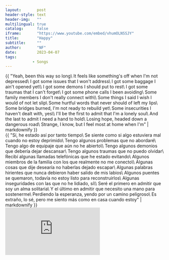 ```yaml
---
layout:       post
header-style: text
header-img:   ""
multilingual: true
catalog:      false
iframe:       "https://www.youtube.com/embed/vhumOLNSSJY"
title:        "Happy"
subtitle:     ""
author:       "NF"
date:         2023-04-07
tags:
            - Songs
---
```


<div class="en post-container">
    {{ "Yeah, been this way so long\
        It feels like something's off when I'm not depressed\
        I got some issues that I won't address\
        I got some baggage I ain't opened yet\\
        I got some demons I should put to rest\
        I got some traumas that I can't forget\
        I got some phone calls I been avoiding\
        Some family members I don't really connect with\\
        Some things I said I wish I would of not let slip\
        Some hurtful words that never should of left my lips\
        Some bridges burned, I'm not ready to rebuild yet\
        Some insecurities I haven't dealt with, yes\\
        I'll be the first to admit that I'm a lonely soul\
        And the last to admit I need a hand to hold\
        Losing hope, headed down a dangerous road\
        Strange, I know, but I feel most at home when I'm" | markdownify }}
        </div>

<div class="es post-container">
    {{ "Sí, he estado así por tanto tiempo\
        Se siente como si algo estuviera mal cuando no estoy deprimido\
        Tengo algunos problemas que no abordaré\
        Tengo algo de equipaje que aún no he abierto\\
        Tengo algunos demonios que debería dejar descansar\
        Tengo algunos traumas que no puedo olvidar\
        Recibí algunas llamadas telefónicas que he estado evitando\
        Algunos miembros de la familia con los que realmente no me conecto\\
        Algunas cosas que dije desearía no haberlas dejado escapar\
        Algunas palabras hirientes que nunca debieron haber salido de mis labios\
        Algunos puentes se quemaron, todavía no estoy listo para reconstruirlos\
        Algunas inseguridades con las que no he lidiado, sí\\
        Seré el primero en admitir que soy un alma solitaria\
        Y el último en admitir que necesito una mano para sostenerme\
        Perdiendo la esperanza, yendo por un camino peligroso\
        Es extraño, lo sé, pero me siento más como en casa cuando estoy" | markdownify }}
</div>

<div class="iframe-youtube"><iframe src="https://www.youtube-nocookie.com/embed/vhumOLNSSJY?controls=0" title="YouTube video player" frameborder="0" allow="accelerometer; autoplay; clipboard-write; encrypted-media; gyroscope; picture-in-picture; web-share" allowfullscreen></iframe></div>